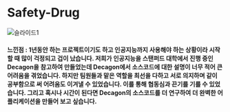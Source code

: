 # Safety-Drug
![슬라이드1](https://user-images.githubusercontent.com/100895439/174430416-d33b39d3-ed28-4a96-a1ba-9f6b60973b65.PNG)

#### 느낀점 : 1년동안 하는 프로젝트이기도 하고 인공지능까지 사용해야 하는 상황이라 시작할 때 많이 걱정되고 겁이 났습니다. 저희가 인공지능을 스탠퍼드 대학에서 진행 중인 Decagon을 참고하여 만들었는데 Decagon에서 소스코드에 대한 설명이 너무 적어 큰 어려움을 겪었습니다. 하지만 팀원들과 맡은 역할을 최선을 다하고 서로 의지하며 같이 공부함으로 써 어려움도 이겨낼 수 있었습니다. 이를 통해 협동심과 끈기를 기를 수 있었습니다. 그리고 혹시나 시간이 된다면 Decagon의 소스코드를 더 연구하여 더 완벽한 어플리케이션을 만들어 보고 싶습니다.
